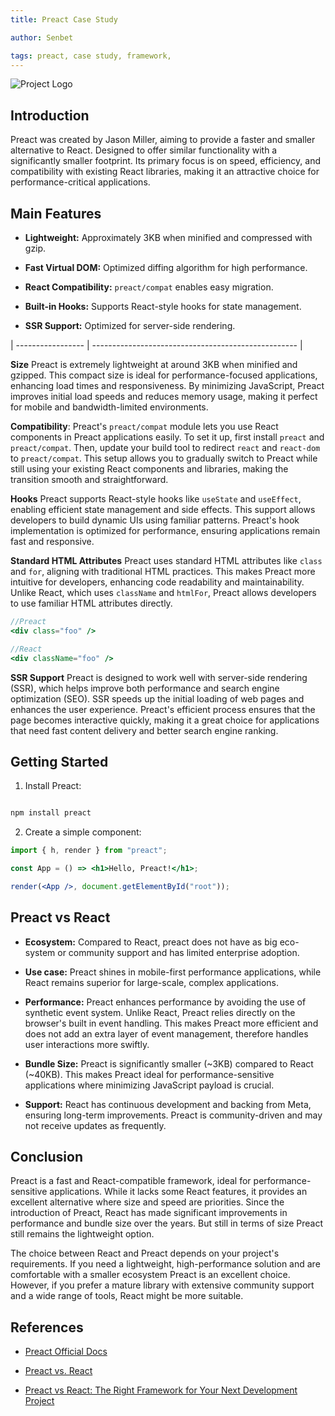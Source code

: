 ```yaml
---
title: Preact Case Study

author: Senbet

tags: preact, case study, framework,
---
```


![Project Logo](https://raw.githubusercontent.com/preactjs/preact/8b0bcc927995c188eca83cba30fbc83491cc0b2f/logo.svg?sanitize=true)

## Introduction

Preact was created by Jason Miller, aiming to provide a faster and smaller alternative to React. Designed to offer similar functionality with a significantly smaller footprint. Its primary focus is on speed, efficiency, and compatibility with existing React libraries, making it an attractive choice for performance-critical applications.

## Main Features

- **Lightweight:** Approximately 3KB when minified and compressed with gzip.

- **Fast Virtual DOM:** Optimized diffing algorithm for high performance.

- **React Compatibility:** `preact/compat` enables easy migration.

- **Built-in Hooks:** Supports React-style hooks for state management.

- **SSR Support:** Optimized for server-side rendering.

| ----------------- | --------------------------------------------------- |

**Size**
Preact is extremely lightweight at around 3KB when minified and gzipped. This compact size is ideal for performance-focused applications, enhancing load times and responsiveness. By minimizing JavaScript, Preact improves initial load speeds and reduces memory usage, making it perfect for mobile and bandwidth-limited environments.

**Compatibility**:
Preact's `preact/compat` module lets you use React components in Preact applications easily. To set it up, first install `preact` and `preact/compat`. Then, update your build tool to redirect `react` and `react-dom` to `preact/compat`. This setup allows you to gradually switch to Preact while still using your existing React components and libraries, making the transition smooth and straightforward.

**Hooks**
Preact supports React-style hooks like `useState` and `useEffect`, enabling efficient state management and side effects. This support allows developers to build dynamic UIs using familiar patterns. Preact's hook implementation is optimized for performance, ensuring applications remain fast and responsive.

**Standard HTML Attributes**
Preact uses standard HTML attributes like `class` and `for`, aligning with traditional HTML practices. This makes Preact more intuitive for developers, enhancing code readability and maintainability. Unlike React, which uses `className` and `htmlFor`, Preact allows developers to use familiar HTML attributes directly.

```jsx
//Preact
<div class="foo" />

//React
<div className="foo" />
```

**SSR Support**
Preact is designed to work well with server-side rendering (SSR), which helps improve both performance and search engine optimization (SEO). SSR speeds up the initial loading of web pages and enhances the user experience. Preact's efficient process ensures that the page becomes interactive quickly, making it a great choice for applications that need fast content delivery and better search engine ranking.

## Getting Started

1. Install Preact:

```sh

npm install preact

```

2. Create a simple component:

```jsx
import { h, render } from "preact";

const App = () => <h1>Hello, Preact!</h1>;

render(<App />, document.getElementById("root"));
```

## Preact vs React

- **Ecosystem:** Compared to React, preact does not have as big eco-system or community support and has limited enterprise adoption.

- **Use case:** Preact shines in mobile-first performance applications, while React remains superior for large-scale, complex applications.

- **Performance:** Preact enhances performance by avoiding the use of synthetic event system. Unlike React, Preact relies directly on the browser's built in event handling. This makes Preact more efficient and does not add an extra layer of event management, therefore handles user interactions more swiftly.

- **Bundle Size:** Preact is significantly smaller (~3KB) compared to React (~40KB). This makes Preact ideal for performance-sensitive applications where minimizing JavaScript payload is crucial.

- **Support:** React has continuous development and backing from Meta, ensuring long-term improvements. Preact is community-driven and may not receive updates as frequently.

## Conclusion

Preact is a fast and React-compatible framework, ideal for performance-sensitive applications. While it lacks some React features, it provides an excellent alternative where size and speed are priorities. Since the introduction of Preact, React has made significant improvements in performance and bundle size over the years. But still in terms of size Preact still remains the lightweight option.

The choice between React and Preact depends on your project's requirements. If you need a lightweight, high-performance solution and are comfortable with a smaller ecosystem Preact is an excellent choice. However, if you prefer a mature library with extensive community support and a wide range of tools, React might be more suitable.

## References

- [Preact Official Docs](https://preactjs.com/)

- [Preact vs. React](https://www.syncfusion.com/blogs/post/preact-vs-react)

- [Preact vs React: The Right Framework for Your Next Development Project](https://www.bacancytechnology.com/blog/preact-vs-react)
